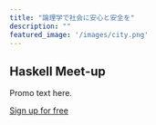 ```yaml
---
title: "論理学で社会に安心と安全を"
description: ""
featured_image: '/images/city.png'
---
```


<!-- <section class="mw8 center br3 hidden bg-light-yellow ba b--black-10 mb4">
  <h1 class="f4 bg-yellow br3 br--top mv0 pv2 ph3">We're hiring</h1>
  <div class="ph4 pv3 bt b--black-10">
    <p class="f6 f5-ns lh-copy mv0">
      At Imiron, we’re on a mission to push the boundaries of technology in a critical domain. We’re a young startup looking for exceptional individuals to join us on this exciting journey.
    </p>
    <div class="ph3">
      <a class="f4 link dim w-30-ns br-pill ph3 pv2 mt3 dib dark-gray bg-yellow" href="/career">CHECK</a>
    </div>
  </div>
</section> -->


<section class="pv3 mw8 center br3 ba b--gray bg-lightest-blue" style=" background-image:url(../images/haskel_meetup.png)">
    <div class="dt-ns dt--fixed-ns w-100">
      <div class="pa3 pa4-ns dtc-ns v-mid">
        <div>
          <h2 class="fw6 lightest-blue mt0 mb3">Haskell Meet-up </h2>
          <p class="white measure lh-copy mv0">
            Promo text here.
          </p>
        </div>
      </div>
      <div class="pa3 pa4-ns dtc-ns v-mid">
        <a href="#" class="no-underline f6 tc db w-100 pv3 bg-animate bg-blue hover-bg-dark-blue white br2">Sign up for free</a>
      </div>
    </div>
</section>


<!-- ### データ解析
{{< figure src="/images/data_analysis.png" >}}

### Specification-drinve DevOps
{{< figure src="/images/design_support.png" >}}  -->


